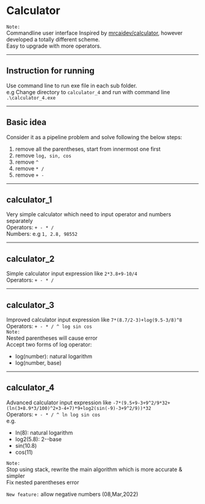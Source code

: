 # Calculator

`Note:`<br/>
Commandline user interface
Inspired by [mrcaidev/calculator](https://github.com/mrcaidev/calculator), however developed a totally different scheme.<br/>
Easy to upgrade with more operators.

---

## Instruction for running

Use command line to run exe file in each sub folder.<br/>
e.g Change directory to `calculator_4` and run with command line `.\calculator_4.exe`

---

## Basic idea

Consider it as a pipeline problem and solve following the below steps:

1. remove all the parentheses, start from innermost one first
2. remove `log, sin, cos`
3. remove `^`
4. remove `* /`
5. remove `+ -`

---

## calculator_1

Very simple calculator which need to input operator and numbers separately<br/>
Operators: `+ - * /`<br/>
Numbers: e.g `1, 2.8, 98552`

---

## calculator_2

Simple calculator input expression like `2*3.8+9-10/4`<br/>
Operators: `+ - * /`

---

## calculator_3

Improved calculator input expression like `7*(8.7/2-3)+log(9.5-3/8)^8` <br/>
Operators: `+ - * / ^ log sin cos` <br/>
`Note:`<br/>
Nested parentheses will cause error<br/>
Accept two forms of log operator:

- log(number): natural logarithm
- log(number, base)

---

## calculator_4

Advanced calculator input expression like `-7*(9.5+9-3+9^2/9*32+(ln(3+8.9*3/100)^2+3-4+7)*9+log2(sin(-9)-3+9^2/9))*32` <br/>
Operators: `+ - * / ^ ln log sin cos` <br/>
e.g.<br/>

- ln(8): natural logarithm
- log2(5.8): 2--base
- sin(10.8)
- cos(11)

`Note:`<br/>
Stop using stack, rewrite the main algorithm which is more accurate & simpler<br/>
Fix nested parentheses error<br/>

`New feature:` allow negative numbers (08,Mar,2022)<br/>
